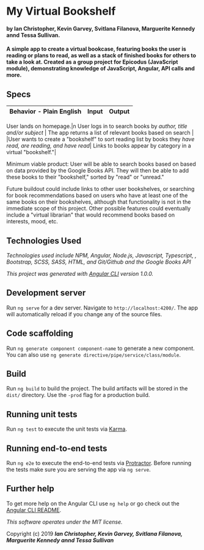 # My Virtual Bookshelf

#### by Ian Christopher, Kevin Garvey, Svitlana Filanova, Marguerite Kennedy annd Tessa Sullivan.

#### A simple app to create a virtual bookcase, featuring books the user is reading or plans to read, as well as a stack of finished books for others to take a look at. Created as a group project for Epicodus (JavaScript module), demonstrating knowledge of JavaScript, Angular, API calls and more.

## Specs

|Behavior - Plain English|Input|Output|
|---|---|---|

User lands on homepage.|n User logs in to search books by *author, title and/or subject* | The app returns a list of relevant books based on search |
|User wants to create a "bookshelf" to sort reading list by books they *have read, are reading, and have read*| Links to books appear by category in a virtual "bookshelf."|

Minimum viable product: User will be able to search books based on  based on data provided by the Google Books API. They will then be able to add these books to their "bookshelf," sorted by "read" or "unread."

Future buildout could include links to other user bookshelves, or searching for book recommendations based on users who have at least one of the same books on their bookshelves, although that functionality is not in the immediate scope of this project. Other possible features could eventually include a "virtual librarian" that would recommend books based on interests, mood, etc.

## Technologies Used

_Technologies used include NPM, Angular, Node.js, Javascript, Typescript, , Bootstrap, SCSS, SASS, HTML, and Git/Github and the Google Books API_

_This project was generated with [Angular CLI](https://github.com/angular/angular-cli) version 1.0.0._

## Development server

Run `ng serve` for a dev server. Navigate to `http://localhost:4200/`. The app will automatically reload if you change any of the source files.

## Code scaffolding

Run `ng generate component component-name` to generate a new component. You can also use `ng generate directive/pipe/service/class/module`.

## Build

Run `ng build` to build the project. The build artifacts will be stored in the `dist/` directory. Use the `-prod` flag for a production build.

## Running unit tests

Run `ng test` to execute the unit tests via [Karma](https://karma-runner.github.io).

## Running end-to-end tests

Run `ng e2e` to execute the end-to-end tests via [Protractor](http://www.protractortest.org/).
Before running the tests make sure you are serving the app via `ng serve`.

## Further help

To get more help on the Angular CLI use `ng help` or go check out the [Angular CLI README](https://github.com/angular/angular-cli/blob/master/README.md).

*This software operates under the MIT license.*

Copyright (c) 2019 **_Ian Christopher, Kevin Garvey, Svitlana Filanova, Marguerite Kennedy annd Tessa Sullivan_**
